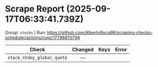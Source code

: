 # Scrape Report (2025-09-17T06:33:41.739Z)

Group: `stocks`  |  Run: https://github.com/AlbertoRoca96/scraping-checks-scheduler/actions/runs/17788870794

| Check | Changed | Keys | Error |
|---|:---:|:--|:--|
| `stock_ntdoy_global_quote` | — |  |  |
